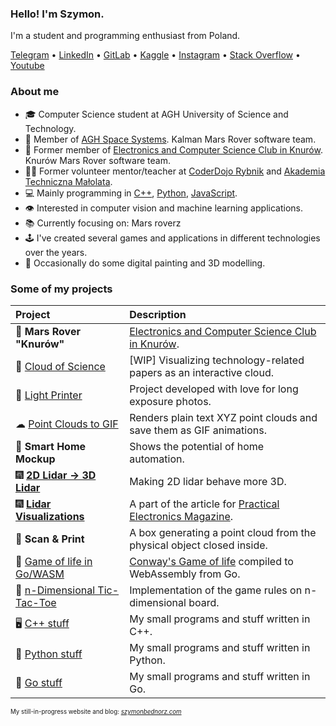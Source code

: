 ### Hello! I'm Szymon.
I'm a student and programming enthusiast from Poland.

[Telegram](https://t.me/dsonyy) • [LinkedIn](https://www.linkedin.com/in/szymonbednorz/) • [GitLab](https://gitlab.com/dsonyy) • [Kaggle](https://www.kaggle.com/dsonyy) • [Instagram](https://www.instagram.com/dsonyy/) • [Stack Overflow](https://stackoverflow.com/users/7389107/szymon-bednorz) • [Youtube](https://www.youtube.com/channel/UCTK1G50nzIpqyXorTgXk7kw)

### About me
- 🎓 Computer Science student at AGH University of Science and Technology.
- 🤖 Member of [AGH Space Systems](http://spacesystems.agh.edu.pl/#/). Kalman Mars Rover software team.
- 🤖 Former member of [Electronics and Computer Science Club in Knurów](https://github.com/knei-knurow). Knurów Mars Rover software team.
- 👨‍🏫 Former volunteer mentor/teacher at [CoderDojo Rybnik](https://coderdojo.org.pl/) and [Akademia Techniczna Małolata](https://www.facebook.com/atm.rybnik/).
- 💻 Mainly programming in [C++](https://github.com/dsonyy/cpp-stuff), [Python](https://github.com/dsonyy/python-stuff), [JavaScript](https://github.com/dsonyy/frontend-stuff).
- 👁 Interested in computer vision and machine learning applications.
- 📚 Currently focusing on: Mars roverz
- 🕹 I've created several games and applications in different technologies over the years.
- 🎨 Occasionally do some digital painting and 3D modelling.

### Some of my projects
|**Project**|**Description**|
|:---|:---|
|🚀 **Mars Rover "Knurów"**|[Electronics and Computer Science Club in Knurów](https://github.com/knei-knurow). |
|🧪 [Cloud of Science](https://github.com/dsonyy/cloud-of-science)| [WIP] Visualizing technology-related papers as an interactive cloud. |
|🔦 [Light Printer](https://github.com/dsonyy/light-printer)|Project developed with love for long exposure photos.|
|☁ [Point Clouds to GIF](https://github.com/dsonyy/point-cloud-to-gif)|Renders plain text XYZ point clouds and save them as GIF animations.|
|🏡 **Smart Home Mockup**|Shows the potential of home automation.|
|🎆 [**2D Lidar -> 3D Lidar**](https://github.com/knei-knurow/lidar-2d-to-3d)| Making 2D lidar behave more 3D. |
|🎆 [**Lidar Visualizations**](https://github.com/knei-knurow/lidar-visualizations)| A part of the article for [Practical Electronics Magazine](https://ep.com.pl/).|
|🤖 **Scan & Print**|A box generating a point cloud from the physical object closed inside.|
|🧬 [Game of life in Go/WASM](https://github.com/dsonyy/wasm-game-of-life)|[Conway's Game of life](https://en.wikipedia.org/wiki/Conway%27s_Game_of_Life) compiled to WebAssembly from Go.|
|🤨 [n-Dimensional Tic-Tac-Toe](https://github.com/dsonyy/n-dimensional-tic-tac-toe)|Implementation of the game rules on n-dimensional board.|
|🖥 [C++ stuff](https://github.com/dsonyy/cpp-stuff)|My small programs and stuff written in C++.|
|🐍 [Python stuff](https://github.com/dsonyy/python-stuff)|My small programs and stuff written in Python.|
|🦦 [Go stuff](https://github.com/dsonyy/go-stuff)|My small programs and stuff written in Go.|
  
<sup><sup>My still-in-progress website and blog: *[szymonbednorz.com](https://szymonbednorz.com)*</sup></sup>
